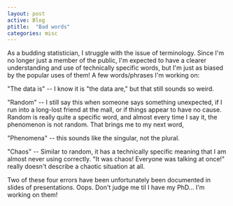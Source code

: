 ```yaml
---
layout: post
active: Blog
ptitle:  "Bad words" 
categories: misc
---
```


As a budding statistician, I struggle with the issue of terminology. Since I'm no longer just a member of the public, I'm expected to have a clearer understanding and use of technically specific words, but I'm just as biased by the popular uses of them! A few words/phrases I'm working on:
<!--more-->

"The data is" -- I know it is "the data are," but that still sounds so weird.

"Random" -- I still say this when someone says something unexpected, if I run into a long-lost friend at the mall, or if things appear to have no cause. Random is really quite a specific word, and almost every time I say it, the phenomenon is not random. That brings me to my next word,

"Phenomena" -- this sounds like the singular, not the plural.

"Chaos" -- Similar to random, it has a technically specific meaning that I am almost never using correctly. "It was chaos! Everyone was talking at once!" really doesn't describe a chaotic situation at all.

Two of these four errors have been unfortunately been documented in slides of presentations. Oops. Don't judge me til I have my PhD... I'm working on them!